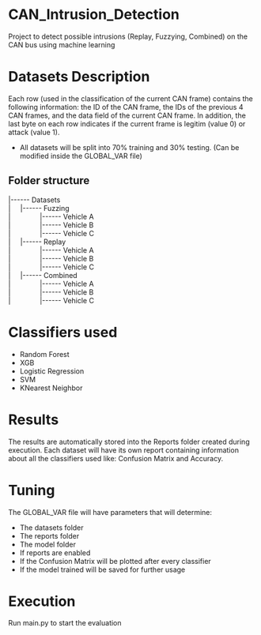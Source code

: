 # CAN_Intrusion_Detection
Project to detect possible intrusions (Replay, Fuzzying, Combined) on the CAN bus using machine learning

# Datasets Description
Each row (used in the classification of the current CAN frame) contains the following information: the ID of the CAN frame, the IDs of the previous 4 CAN frames, and the data field of the current CAN frame. In addition, the last byte on each row indicates if the current frame is legitim (value 0) or attack (value 1).
* All datasets will be split into 70% training and 30% testing. (Can be modified inside the GLOBAL_VAR file)
## Folder structure
|------ Datasets \
|&nbsp;&nbsp;&nbsp;&nbsp;&nbsp;|------ Fuzzing \
|&nbsp;&nbsp;&nbsp;&nbsp;&nbsp;&nbsp;&nbsp;&nbsp;&nbsp;&nbsp;&nbsp;&nbsp;&nbsp;&nbsp;&nbsp;|------ Vehicle A \
|&nbsp;&nbsp;&nbsp;&nbsp;&nbsp;&nbsp;&nbsp;&nbsp;&nbsp;&nbsp;&nbsp;&nbsp;&nbsp;&nbsp;&nbsp;|------ Vehicle B \
|&nbsp;&nbsp;&nbsp;&nbsp;&nbsp;&nbsp;&nbsp;&nbsp;&nbsp;&nbsp;&nbsp;&nbsp;&nbsp;&nbsp;&nbsp;|------ Vehicle C \
|&nbsp;&nbsp;&nbsp;&nbsp;&nbsp;|------ Replay \
|&nbsp;&nbsp;&nbsp;&nbsp;&nbsp;&nbsp;&nbsp;&nbsp;&nbsp;&nbsp;&nbsp;&nbsp;&nbsp;&nbsp;&nbsp;|------ Vehicle A \
|&nbsp;&nbsp;&nbsp;&nbsp;&nbsp;&nbsp;&nbsp;&nbsp;&nbsp;&nbsp;&nbsp;&nbsp;&nbsp;&nbsp;&nbsp;|------ Vehicle B \
|&nbsp;&nbsp;&nbsp;&nbsp;&nbsp;&nbsp;&nbsp;&nbsp;&nbsp;&nbsp;&nbsp;&nbsp;&nbsp;&nbsp;&nbsp;|------ Vehicle C \
|&nbsp;&nbsp;&nbsp;&nbsp;&nbsp;|------ Combined \
|&nbsp;&nbsp;&nbsp;&nbsp;&nbsp;&nbsp;&nbsp;&nbsp;&nbsp;&nbsp;&nbsp;&nbsp;&nbsp;&nbsp;&nbsp;|------ Vehicle A \
|&nbsp;&nbsp;&nbsp;&nbsp;&nbsp;&nbsp;&nbsp;&nbsp;&nbsp;&nbsp;&nbsp;&nbsp;&nbsp;&nbsp;&nbsp;|------ Vehicle B \
|&nbsp;&nbsp;&nbsp;&nbsp;&nbsp;&nbsp;&nbsp;&nbsp;&nbsp;&nbsp;&nbsp;&nbsp;&nbsp;&nbsp;&nbsp;|------ Vehicle C 

# Classifiers used
* Random Forest
* XGB
* Logistic Regression
* SVM
* KNearest Neighbor

# Results
The results are automatically stored into the Reports folder created during execution. Each dataset will have its own report containing information about all the classifiers used like: Confusion Matrix and Accuracy.

# Tuning
The GLOBAL_VAR file will have parameters that will determine:
* The datasets folder
* The reports folder
* The model folder
* If reports are enabled
* If the Confusion Matrix will be plotted after every classifier
* If the model trained will be saved for further usage

# Execution
Run main.py to start the evaluation

